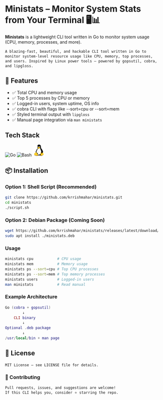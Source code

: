 # Ministats – Monitor System Stats from Your Terminal 🖥️📊

**Ministats** is a lightweight CLI tool written in Go to monitor system usage (CPU, memory, processes, and more).
```
A blazing-fast, beautiful, and hackable CLI tool written in Go to monitor system-level resource usage like CPU, memory, top processes, and users. Inspired by Linux power tools — powered by gopsutil, cobra, and lipgloss.
```

## 🚀 Features
- ✅  Total CPU and memory usage
- ✅  Top 5 processes by CPU or memory
- ✅  Logged-in users, system uptime, OS info
- ✅  cobra CLI with flags like --sort=cpu or --sort=mem
- ✅  Styled terminal output with `lipgloss`
- ✅  Manual page integration via `man ministats`

## Tech Stack
<p> <img src="https://cdn.jsdelivr.net/gh/devicons/devicon/icons/go/go-original.svg" width="40" title="Go"/> <img src="https://cdn.jsdelivr.net/gh/devicons/devicon/icons/bash/bash-original.svg" width="40" title="Bash"/> <img src="https://raw.githubusercontent.com/devicons/devicon/master/icons/linux/linux-original.svg" width="40" title="Linux"/> </p>

## 📦 Installation

### Option 1: Shell Script (Recommended)

```bash
git clone https://github.com/krrishmahar/ministats.git
cd ministats
./script.sh
```

### Option 2: Debian Package (Coming Soon)

```bash
wget https://github.com/krrishmahar/ministats/releases/latest/download/ministats.deb
sudo apt install ./ministats.deb
```

### Usage

```bash
ministats cpu           # CPU usage
ministats mem           # Memory usage
ministats ps --sort=cpu # Top CPU processes
ministats ps --sort=mem # Top memory processes
ministats users         # Logged-in users
man ministats           # Read manual
```

### Example Architecture

```lua
Go (cobra + gopsutil)
        ↓
    CLI binary
        ↓
Optional .deb package
        ↓
/usr/local/bin + man page

```

## 📃 License

```
MIT License — see LICENSE file for details.
```

### 👥 Contributing

```
Pull requests, issues, and suggestions are welcome!
If this CLI helps you, consider ⭐ starring the repo.
```